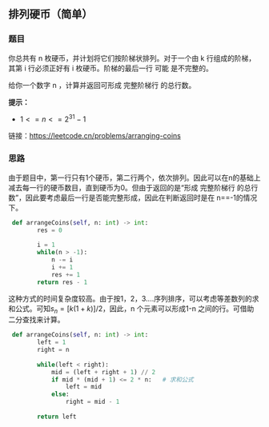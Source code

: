 ## 排列硬币（简单）

### 题目

你总共有 n 枚硬币，并计划将它们按阶梯状排列。对于一个由 k 行组成的阶梯，其第 i 行必须正好有 i 枚硬币。阶梯的最后一行 可能 是不完整的。

给你一个数字 n ，计算并返回可形成 完整阶梯行 的总行数。

**提示：**

- $1 <= n <= 2^{31} - 1$


链接：https://leetcode.cn/problems/arranging-coins

### 思路

由于题目中，第一行只有1个硬币，第二行两个，依次排列。因此可以在n的基础上减去每一行的硬币数目，直到硬币为0。但由于返回的是“形成 完整阶梯行 的总行数”，因此要考虑最后一行是否能完整形成，因此在判断返回时是在 n==-1的情况下。

```python
 def arrangeCoins(self, n: int) -> int:
        res = 0
        
        i = 1
        while(n > -1):
            n -= i
            i += 1
            res += 1
        return res - 1
```

这种方式的时间复杂度较高。由于按1，2，3....序列排序，可以考虑等差数列的求和公式。可知$s_n=[k(1+k)]/2$，因此，n 个元素可以形成1-n 之间的行。可借助二分查找来计算。

```python
 def arrangeCoins(self, n: int) -> int:
        left = 1
        right = n
        
        while(left < right):
            mid = (left + right + 1) // 2  
            if mid * (mid + 1) <= 2 * n:   # 求和公式
                left = mid
            else:
                right = mid - 1
        
        return left
```

